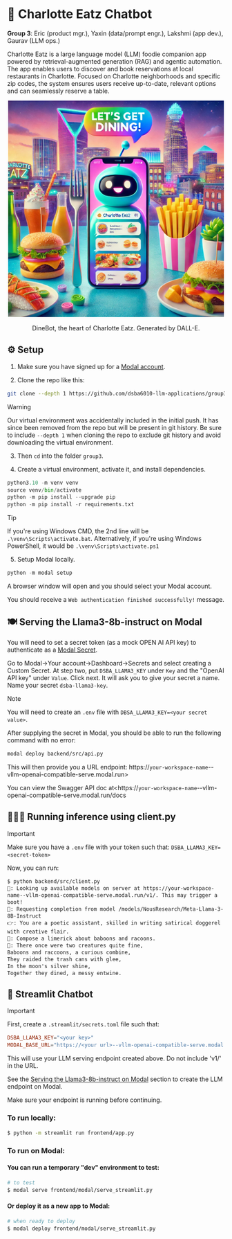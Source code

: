 # 🍴 Charlotte Eatz Chatbot  
__Group 3__: Eric (product mgr.), Yaxin (data/prompt engr.), Lakshmi (app dev.), Gaurav (LLM ops.)  

Charlotte Eatz is a large language model (LLM) foodie companion app powered by retrieval-augmented generation (RAG) and agentic automation. The app enables users to discover and book reservations at local restaurants in Charlotte. Focused on Charlotte neighborhoods and specific zip codes, the system ensures users receive up-to-date, relevant options and can seamlessly reserve a table. 

<p align="center">
  <img width="500" height="500" src="https://raw.githubusercontent.com/dsba6010-llm-applications/AgenticRAG-CharlotteEatz/refs/heads/main/DineBot.png">
</p>

<p align="center">DineBot, the heart of Charlotte Eatz. Generated by DALL-E.</p>
  
## ⚙️ Setup  
1. Make sure you have signed up for a [Modal account](https://modal.com/).
  
2. Clone the repo like this:

```bash
git clone --depth 1 https://github.com/dsba6010-llm-applications/group3.git
```

> [!WARNING]
> Our virtual environment was accidentally included in the initial push. It has since been removed from the repo but will be present in git history.
> Be sure to include ```--depth 1``` when cloning the repo to exclude git history and avoid downloading the virtual environment.

3. Then `cd` into the folder `group3`.

4. Create a virtual environment, activate it, and install dependencies.

```python
python3.10 -m venv venv
source venv/bin/activate
python -m pip install --upgrade pip
python -m pip install -r requirements.txt
```

> [!TIP]
> If you're using Windows CMD, the 2nd line will be `.\venv\Scripts\activate.bat`. 
> Alternatively, if you're using Windows PowerShell, it would be `.\venv\Scripts\activate.ps1`

5. Setup Modal locally.

```python
python -m modal setup
```

A browser window will open and you should select your Modal account. 

You should receive a `Web authentication finished successfully!` message.  
  
## 🍽️ Serving the Llama3-8b-instruct on Modal

You will need to set a secret token (as a mock OPEN AI API key) to authenticate as a [Modal Secret](https://modal.com/docs/guide/secrets).

Go to Modal→Your account→Dashboard→Secrets and select creating a Custom Secret. At step two, put `DSBA_LLAMA3_KEY` under `Key` and the "OpenAI API key" under `Value`. Click next. It will ask you to give your secret a name. Name your secret `dsba-llama3-key`.

> [!NOTE]
> You will need to create an `.env` file with `DBSA_LLAMA3_KEY=<your secret value>`. 

After supplying the secret in Modal, you should be able to run the following command with no error:

```bash
modal deploy backend/src/api.py
```

This will then provide you a URL endpoint: https://`your-workspace-name`--vllm-openai-compatible-serve.modal.run> 

You can view the Swagger API doc at<https://`your-workspace-name`--vllm-openai-compatible-serve.modal.run/docs  
  
## 🏃🏻‍♀️ Running inference using client.py

>[!IMPORTANT]
>Make sure you have a `.env` file with your token such that: `DSBA_LLAMA3_KEY=<secret-token>`

Now, you can run:

```
$ python backend/src/client.py
🧠: Looking up available models on server at https://your-workspace-name--vllm-openai-compatible-serve.modal.run/v1/. This may trigger a boot!
🧠: Requesting completion from model /models/NousResearch/Meta-Llama-3-8B-Instruct
👉: You are a poetic assistant, skilled in writing satirical doggerel with creative flair.
👤: Compose a limerick about baboons and racoons.
🤖: There once were two creatures quite fine,
Baboons and raccoons, a curious combine,
They raided the trash cans with glee,
In the moon's silver shine,
Together they dined, a messy entwine.
```

## 🤖 Streamlit Chatbot
>[!IMPORTANT]
>First, create a `.streamlit/secrets.toml` file such that:
>```toml
>DSBA_LLAMA3_KEY="<your key>"
>MODAL_BASE_URL="https://<your url>--vllm-openai-compatible-serve.modal.run"  
>```
>This will use your LLM serving endpoint created above. Do not include 'v1/' in the URL.

See the [Serving the Llama3-8b-instruct on Modal](https://github.com/dsba6010-llm-applications/group3/edit/main/README.md#%EF%B8%8F-serving-the-llama3-8b-instruct-on-modal) section to create the LLM endpoint on Modal.  

Make sure your endpoint is running before continuing.  

### To run locally:

```bash
$ python -m streamlit run frontend/app.py
```

### To run on Modal:



#### You can run a temporary "dev" environment to test:

```bash
# to test
$ modal serve frontend/modal/serve_streamlit.py
```

#### Or deploy it as a new app to Modal:

```bash
# when ready to deploy
$ modal deploy frontend/modal/serve_streamlit.py
```
